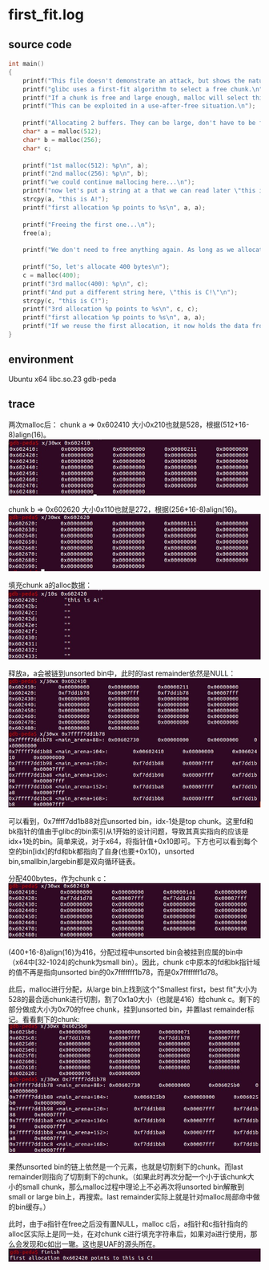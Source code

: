 # first_fit.log

## source code
```cpp
int main()
{
	printf("This file doesn't demonstrate an attack, but shows the nature of glibc's allocator.\n");
	printf("glibc uses a first-fit algorithm to select a free chunk.\n");
	printf("If a chunk is free and large enough, malloc will select this chunk.\n");
	printf("This can be exploited in a use-after-free situation.\n");

	printf("Allocating 2 buffers. They can be large, don't have to be fastbin.\n");
	char* a = malloc(512);
	char* b = malloc(256);
	char* c;

	printf("1st malloc(512): %p\n", a);
	printf("2nd malloc(256): %p\n", b);
	printf("we could continue mallocing here...\n");
	printf("now let's put a string at a that we can read later \"this is A!\"\n");
	strcpy(a, "this is A!");
	printf("first allocation %p points to %s\n", a, a);

	printf("Freeing the first one...\n");
	free(a);

	printf("We don't need to free anything again. As long as we allocate less than 512, it will end up at %p\n", a);

	printf("So, let's allocate 400 bytes\n");
	c = malloc(400);
	printf("3rd malloc(400): %p\n", c);
	printf("And put a different string here, \"this is C!\"\n");
	strcpy(c, "this is C!");
	printf("3rd allocation %p points to %s\n", c, c);
	printf("first allocation %p points to %s\n", a, a);
	printf("If we reuse the first allocation, it now holds the data from the third allocation.");
}
```

## environment
Ubuntu x64 libc.so.23 gdb-peda

## trace
两次malloc后：
chunk a => 0x602410
大小0x210也就是528，根据(512+16-8)align(16)。
![](./images/20171019_1.jpg)

chunk b => 0x602620
大小0x110也就是272，根据(256+16-8)align(16)。
![](./images/20171019_2.jpg)

填充chunk a的alloc数据：
![](./images/20171019_3.jpg)

释放a，a会被链到unsorted bin中，此时的last remainder依然是NULL：
![](./images/20171019_4.jpg)

可以看到，0x7ffff7dd1b88对应unsorted bin，idx-1处是top chunk。这里fd和bk指针的值由于glibc的bin索引从1开始的设计问题，导致其真实指向的应该是idx+1处的bin。简单来说，对于x64，将指针值+0x10即可。下方也可以看到每个空的bin[idx]的fd和bk都指向了自身(也要+0x10)，unsorted bin,smallbin,largebin都是双向循环链表。

分配400bytes，作为chunk c：
![](./images/20171019_5.jpg)

(400+16-8)align(16)为416，分配过程中unsorted bin会被挂到应属的bin中（x64中[32-1024)的chunk为small bin）。因此，chunk c中原本的fd和bk指针域的值不再是指向unsorted bin的0x7fffffff1b78，而是0x7fffffff1d78。

此后，malloc进行分配，从large bin上找到这个"Smallest first，best fit"大小为528的最合适chunk进行切割，割了0x1a0大小（也就是416）给chunk c。剩下的部分做成大小为0x70的free chunk，挂到unsorted bin，并置last remainder标记。看看剩下的chunk:
![](./images/20171019_6.jpg)

果然unsorted bin的链上依然是一个元素，也就是切割剩下的chunk。而last remainder则指向了切割剩下的chunk。（如果此时再次分配一个小于该chunk大小的small chunk，那么malloc过程中理论上不必再次将unsorted bin解散到small or large bin上，再搜索。last remainder实际上就是针对malloc局部命中做的bin缓存。）

此时，由于a指针在free之后没有置NULL，malloc c后，a指针和c指针指向的alloc区实际上是同一处，在对chunk c进行填充字符串后，如果对a进行使用，那么会发现和c如出一辙。这也是UAF的源头所在。
![](./images/20171019_7.jpg)